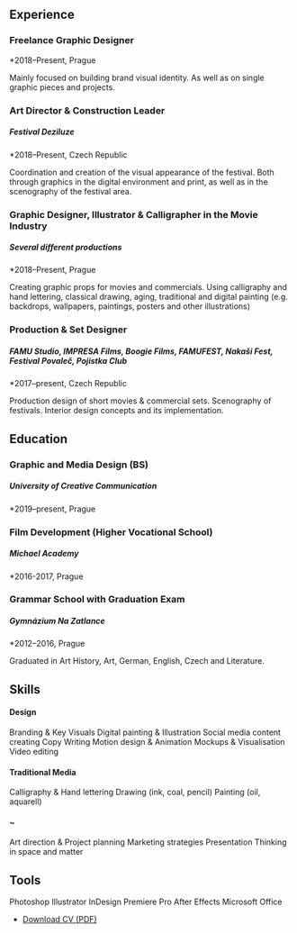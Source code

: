 <!-- Use Markdown for headings, paragraphs, lists, etc. to add structural meaning to your content. -->

<!-- Name, about short decription, contact info? -->

<!-- Education or Experience first? -->

## Experience

### Freelance Graphic Designer		
*2018–Present, Prague

Mainly focused on building brand visual identity. As well as on single graphic pieces and projects.

### Art Director & Construction Leader
##### Festival Deziluze	
*2018–Present, Czech Republic	

Coordination and creation of the visual appearance of the festival. Both through graphics in the digital environment and print, as well as in the scenography of the festival area.

### Graphic Designer, Illustrator & Calligrapher in the Movie Industry 
##### Several different productions
*2018–Present, Prague		

Creating graphic props for movies and commercials. Using calligraphy and hand lettering, classical drawing, aging, traditional and digital painting (e.g. backdrops, wallpapers, paintings, posters and other illustrations)

### Production & Set Designer 
##### FAMU Studio, IMPRESA Films, Boogie Films, FAMUFEST, Nakaši Fest, Festival Povaleč, Pojistka Club
*2017–present, Czech Republic		

Production design of short movies & commercial sets. Scenography of festivals. Interior design concepts and its implementation.



## Education

<!-- Higher education, not high school unless it's a speciality/vocational school worth mentioning. -->

### Graphic and Media Design (BS)
##### University of Creative Communication
*2019–present, Prague

### Film Development (Higher Vocational School)
##### Michael Academy
*2016-2017, Prague

### Grammar School with Graduation Exam
##### Gymnázium Na Zatlance
*2012–2016, Prague

Graduated in Art History, Art, German, English, Czech and Literature.


## Skills

#### Design
Branding & Key Visuals
Digital painting & Illustration
Social media content creating
Copy Writing
Motion design & Animation 
Mockups & Visualisation
Video editing

#### Traditional Media
Calligraphy & Hand lettering
Drawing (ink, coal, pencil)
Painting  (oil, aquarell)

#### ~
Art direction & Project planning
Marketing strategies
Presentation
Thinking in space and matter

## Tools
Photoshop
Illustrator
InDesign
Premiere Pro
After Effects
Microsoft Office

- [Download CV (PDF)](pdf/cv-2021-11-ltycova.pdf) <!-- At the top or bottom? -->

